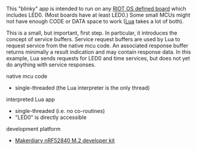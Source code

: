 
This "blinky" app is intended to run on any
[RIOT OS defined board](https://github.com/RIOT-OS/RIOT/tree/master/boards)
which includes LED0.  (Most boards have at least LED0.) Some small MCUs might
not have enough CODE or DATA space to work ([Lua](http://lua.org) takes a lot
of both).

This is a small, but important, first step. In particular, it introduces the
concept of service buffers. Service request buffers are used by Lua to request
service from the native mcu code. An associated response buffer returns
minimally a result indication and may contain response data. In this example,
Lua sends requests for LED0 and time services, but does not yet do anything
with service responses.

native mcu code
 - single-threaded (the Lua interpreter is the only thread)

interpreted Lua app
 - single-threaded (i.e. no co-routines)
 - "LED0" is directly accessible

development platform
 - [Makerdiary nRF52840 M.2 developer kit](https://makerdiary.com/products/nrf52840-m2-developer-kit)

